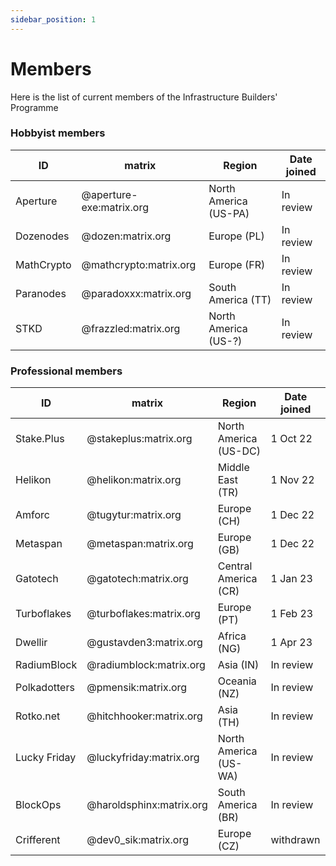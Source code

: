 ```yaml
---
sidebar_position: 1
---
```


# Members

Here is the list of current members of the Infrastructure Builders' Programme

### Hobbyist members

| ID         | matrix                   | Region                | Date joined |
| ---------- | ------------------------ | --------------------- | ----------- |
| Aperture   | @aperture-exe:matrix.org | North America (US-PA) | In review   |
| Dozenodes  | @dozen:matrix.org        | Europe (PL)           | In review   |
| MathCrypto | @mathcrypto:matrix.org   | Europe (FR)           | In review   |
| Paranodes  | @paradoxxx:matrix.org    | South America (TT)    | In review   |
| STKD       | @frazzled:matrix.org     | North America (US-?)  | In review   |

### Professional members

| ID           | matrix                   | Region                | Date joined |
| ------------ | ------------------------ | --------------------- | ----------- |
| Stake.Plus   | @stakeplus:matrix.org    | North America (US-DC) | 1 Oct 22    |
| Helikon      | @helikon:matrix.org      | Middle East (TR)      | 1 Nov 22    |
| Amforc       | @tugytur:matrix.org      | Europe (CH)           | 1 Dec 22    |
| Metaspan     | @metaspan:matrix.org     | Europe (GB)           | 1 Dec 22    |
| Gatotech     | @gatotech:matrix.org     | Central America (CR)  | 1 Jan 23    |
| Turboflakes  | @turboflakes:matrix.org  | Europe (PT)           | 1 Feb 23    |
| Dwellir      | @gustavden3:matrix.org   | Africa (NG)           | 1 Apr 23    |
| RadiumBlock  | @radiumblock:matrix.org  | Asia (IN)             | In review   |
| Polkadotters | @pmensik:matrix.org      | Oceania (NZ)          | In review   |
| Rotko.net    | @hitchhooker:matrix.org  | Asia (TH)             | In review   |
| Lucky Friday | @luckyfriday:matrix.org  | North America (US-WA) | In review   |
| BlockOps     | @haroldsphinx:matrix.org | South America (BR)    | In review   |
| Crifferent   | @dev0_sik:matrix.org     | Europe (CZ)           | withdrawn   |
